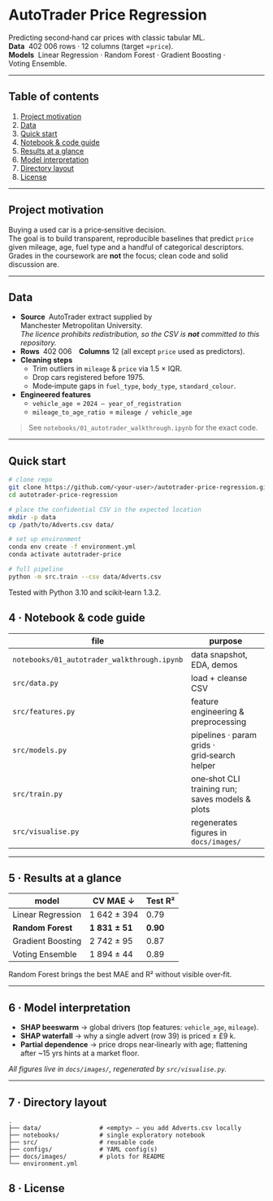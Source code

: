 # AutoTrader Price Regression

Predicting second‑hand car prices with classic tabular ML.  
**Data**  402 006 rows · 12 columns (target =`price`).  
**Models**  Linear Regression · Random Forest · Gradient Boosting · Voting Ensemble.

---

## Table of contents
1. [Project motivation](#project-motivation)  
2. [Data](#data)  
3. [Quick start](#quick-start)  
4. [Notebook & code guide](#notebook--code-guide)  
5. [Results at a glance](#results-at-a-glance)  
6. [Model interpretation](#model-interpretation)  
7. [Directory layout](#directory-layout)  
8. [License](#license)

---

## Project motivation
Buying a used car is a price‑sensitive decision.  
The goal is to build transparent, reproducible baselines that predict `price`
given mileage, age, fuel type and a handful of categorical descriptors.  
Grades in the coursework are **not** the focus; clean code and solid discussion are.

---

## Data
* **Source** AutoTrader extract supplied by Manchester Metropolitan University.  
  *The licence prohibits redistribution, so the CSV is **not** committed to this repository.*
* **Rows** 402 006 **Columns** 12 (all except `price` used as predictors).
* **Cleaning steps**
  * Trim outliers in `mileage` & `price` via 1.5 × IQR.  
  * Drop cars registered before 1975.  
  * Mode‑impute gaps in `fuel_type`, `body_type`, `standard_colour`.
* **Engineered features**  
  * `vehicle_age` = `2024 – year_of_registration`  
  * `mileage_to_age_ratio` = `mileage / vehicle_age`

> See `notebooks/01_autotrader_walkthrough.ipynb` for the exact code.

---

## Quick start
```bash
# clone repo
git clone https://github.com/<your‑user>/autotrader-price-regression.git
cd autotrader-price-regression

# place the confidential CSV in the expected location
mkdir -p data
cp /path/to/Adverts.csv data/

# set up environment
conda env create -f environment.yml
conda activate autotrader-price

# full pipeline
python -m src.train --csv data/Adverts.csv
```

Tested with Python 3.10 and scikit‑learn 1.3.2.

## 4 · Notebook & code guide

| file | purpose |
|------|---------|
| `notebooks/01_autotrader_walkthrough.ipynb` | data snapshot, EDA, demos |
| `src/data.py` | load + cleanse CSV |
| `src/features.py` | feature engineering & preprocessing |
| `src/models.py` | pipelines · param grids · grid‑search helper |
| `src/train.py` | one‑shot CLI training run; saves models & plots |
| `src/visualise.py` | regenerates figures in `docs/images/` |

---

## 5 · Results at a glance

| model | CV MAE ↓ | Test R² |
|-------|----------|---------|
| Linear Regression | 1 642 ± 394 | 0.79 |
| **Random Forest** | **1 831 ± 51** | **0.90** |
| Gradient Boosting | 2 742 ± 95 | 0.87 |
| Voting Ensemble | 1 894 ± 44 | 0.89 |

Random Forest brings the best MAE and R² without visible over‑fit.

---

## 6 · Model interpretation

* **SHAP beeswarm** → global drivers (top features: `vehicle_age`, `mileage`).
* **SHAP waterfall** → why a single advert (row 39) is priced ± £9 k.
* **Partial dependence** → price drops near‑linearly with age; flattening after ~15 yrs hints at a market floor.

_All figures live in `docs/images/`, regenerated by `src/visualise.py`._

---

## 7 · Directory layout

```text
.
├── data/                # <empty> – you add Adverts.csv locally
├── notebooks/           # single exploratory notebook
├── src/                 # reusable code
├── configs/             # YAML config(s)
├── docs/images/         # plots for README
└── environment.yml
```

## 8 · License
